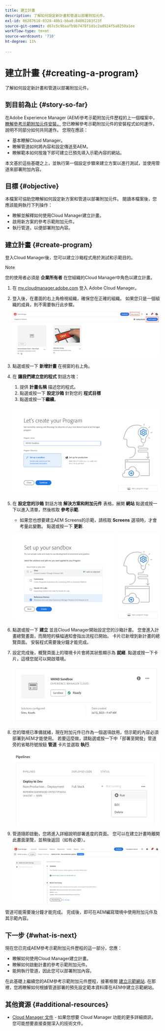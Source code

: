 ```yaml
---
title: 建立計畫
description: 了解如何設定新計畫和管道以部署附加元件。
exl-id: 06287618-0328-40b1-bba8-84002283f23f
source-git-commit: d67c5c9baafb9b7478f1d1c2ad924f5a8250a1ee
workflow-type: tm+mt
source-wordcount: '710'
ht-degree: 11%

---
```



# 建立計畫 {#creating-a-program}

了解如何設定新計畫和管道以部署附加元件。

## 到目前為止 {#story-so-far}

在Adobe Experience Manager (AEM)參考示範附加元件歷程的上一個檔案中， [瞭解參考示範附加元件安裝，](installation.md) 您已瞭解參考示範附加元件的安裝程式如何運作，說明不同部分如何共同運作。 您現在應該：

* 基本瞭解Cloud Manager。
* 瞭解管道如何將內容和設定傳送至AEM。
* 瞭解範本如何按幾下即可建立已預先填入示範內容的網站。

本文基於這些基礎之上，並執行第一個設定步驟來建立方案以進行測試，並使用管道來部署附加內容。

## 目標 {#objective}

本檔案可協助您瞭解如何設定新方案和管道以部署附加元件。 閱讀本檔案後，您應該能夠執行下列操作：

* 瞭解並解釋如何使用Cloud Manager建立計畫。
* 啟用新方案的參考示範附加元件。
* 執行管道，以便部署附加內容。

## 建立計畫 {#create-program}

登入Cloud Manager後，您可以建立沙箱程式用於測試和示範目的。

>[!NOTE]
>
>您的使用者必須是 **企業所有者** 在您組織的Cloud Manager中角色以建立計畫。

1. 在 [my.cloudmanager.adobe.com](https://my.cloudmanager.adobe.com/) 登入 Adobe Cloud Manager。

1. 登入後，在畫面的右上角檢視組織，確保您在正確的組織。 如果您只是一個組織的成員，則不需要執行此步驟。

   ![Cloud Manager總覽](assets/cloud-manager.png)

1. 點選或按一下 **新增計畫** 在視窗的右上角。

1. 在 **讓我們建立您的程式** 對話方塊：

   1. 提供 **計畫名稱** 描述您的程式。
   1. 點選或按一下 **設定沙箱** 針對您的 **程式目標**
   1. 點選或按一下&#x200B;**繼續**。

   ![建立方案對話方塊](assets/create-program.png)

1. 在 **設定您的沙箱** 對話方塊 **解決方案和附加元件** 表格，展開 **網站** 點選或按一下以進入清單，然後核取 **參考示範**.

   * 如果您也想要建立AEM Screens的示範，請核取 **Screens** 選項時，才會考量此變數。 點選或按一下 **更新**.

   ![在方案設定中選取參考示範的附加元件](assets/select-reference-demo-add-on.png)


1. 點選或按一下 **建立** 並且Cloud Manager開始設定您的沙箱計畫。 您會進入計畫總覽畫面，而簡短的橫幅通知會指出流程已開始。 卡片已新增到新計畫的總覽頁面。 安裝程式需要幾分鐘才能完成。

1. 設定完成後，概覽頁面上的環境卡片會將其狀態顯示為 **就緒**. 點選或按一下卡片，這樣您就可以開啟環境。

   ![程式建立完成](assets/ready.png)

1. 您的環境已準備就緒，現在附加元件已作為一個選項啟用，但示範的內容必須部署到AEM才能使用。 若要這麼做，請點選或按一下中「部署至開發」管道旁的省略符號按鈕 **管道** 卡片並選取 **執行**.

   ![啟動](assets/run.png)

1. 管道隨即啟動，您將進入詳細說明部署進度的頁面。 您可以在建立計畫時離開此畫面瀏覽，並稍後返回（如有必要）。

   ![部署](assets/deployment.png)

管道可能需要幾分鐘才能完成。 完成後，即可在AEM編寫環境中使用附加元件及其示範內容。

## 下一步 {#what-is-next}

現在您已完成AEM參考示範附加元件歷程的這一部分，您應：

* 瞭解如何使用Cloud Manager建立計畫。
* 瞭解如何啟動計畫的參考示範附加元件。
* 能夠執行管道，因此您可以部署附加內容。

在此基礎上繼續您的AEM參考示範附加元件歷程，接著檢閱 [建立示範網站](create-site.md). 在那裡，您將瞭解如何根據管道部署的預先設定範本資料庫在AEM中建立示範網站。

## 其他資源 {#additional-resources}

* [Cloud Manager 文件](https://experienceleague.adobe.com/docs/experience-manager-cloud-service/content/onboarding/onboarding-concepts/cloud-manager-introduction.html) - 如果您想要 Cloud Manager 功能的更多詳細資訊，您可能想要直接查閱深入的技術文件。
